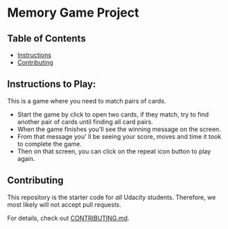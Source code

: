 # Memory Game Project

## Table of Contents

* [Instructions](#instructions)
* [Contributing](#contributing)

## Instructions to Play:

This is a game where you need to match pairs of cards. 
* Start the game by click to open two cards, if they match, try to find another pair of cards until finding all card pairs. 
* When the game finishes you'll see the winning message on the screen. 
* From that message you' ll be seeing your score, moves and time it took to complete the game. 
* Then on that screen, you can click on the repeat icon button to play again.

## Contributing

This repository is the starter code for _all_ Udacity students. Therefore, we most likely will not accept pull requests.

For details, check out [CONTRIBUTING.md](CONTRIBUTING.md).
